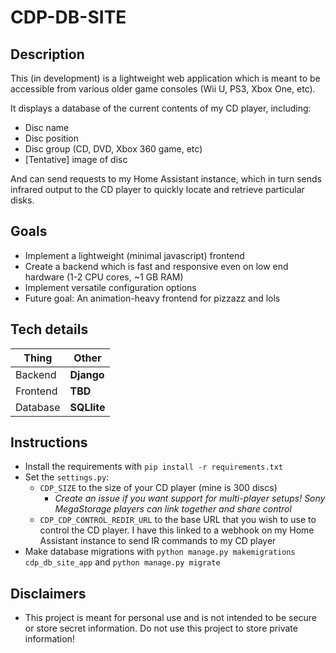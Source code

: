 # CDP-DB-SITE




## Description
This (in development) is a lightweight web application which is meant to be accessible from various older game consoles (Wii U, PS3, Xbox One, etc).

It displays a database of the current contents of my CD player, including:
* Disc name
* Disc position
* Disc group (CD, DVD, Xbox 360 game, etc)
* [Tentative] image of disc

And can send requests to my Home Assistant instance, which in turn sends infrared output to the CD player to quickly locate and retrieve particular disks.

## Goals

- Implement a lightweight (minimal javascript) frontend
- Create a backend which is fast and responsive even on low end hardware (1-2 CPU cores, ~1 GB RAM)
- Implement versatile configuration options
- Future goal: An animation-heavy frontend for pizzazz and lols


## Tech details

| Thing 	    | Other 	     |
|------------|-------------|
| Backend  	 | **Django**  |
| Frontend   | **TBD**   	 |
| Database   | **SQLlite** |


## Instructions
* Install the requirements with `pip install -r requirements.txt`
* Set the `settings.py`:
    * `CDP_SIZE` to the size of your CD player (mine is 300 discs)
      * *Create an issue if you want support for multi-player setups! Sony MegaStorage players can link together and share control*
    * `CDP_CDP_CONTROL_REDIR_URL` to the base URL that you wish to use to control the CD player. I have this linked to a webhook on my Home Assistant instance to send IR commands to my CD player
* Make database migrations with `python manage.py makemigrations cdp_db_site_app`  and `python manage.py migrate`

## Disclaimers
* This project is meant for personal use and is not intended to be secure or store secret information. Do not use this project to store private information!